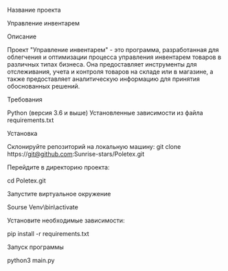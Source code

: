 Название проекта

Управление инвентарем

Описание

Проект "Управление инвентарем" - это программа, разработанная для облегчения и оптимизации процесса управления инвентарем товаров в различных типах бизнеса. Она предоставляет инструменты для отслеживания, учета и контроля товаров на складе или в магазине, а также предоставляет аналитическую информацию для принятия обоснованных решений.

Требования

Python (версия 3.6 и выше)
Установленные зависимости из файла requirements.txt


Установка

Склонируйте репозиторий на локальную машину:
git clone https://git@github.com:Sunrise-stars/Poletex.git


Перейдите в директорию проекта:

cd Poletex.git


Запустите виртуальное окружение 

Sourse Venv\bin\activate


Установите необходимые зависимости:

pip install -r requirements.txt


Запуск программы 

python3 main.py
